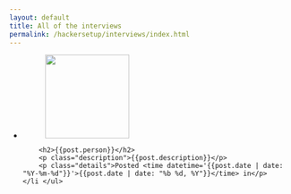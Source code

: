 ```yaml
---
layout: default
title: All of the interviews
permalink: /hackersetup/interviews/index.html
---
```


<ul id="interviews">
	<li>
		<figure>
			<img src="http://placeholdit.com/700x335" width="150" height="150">
		</figure>

		<h2>{{post.person}}</h2>
		<p class="description">{{post.description}}</p>
		<p class="details">Posted <time datetime='{{post.date | date: "%Y-%m-%d"}}'>{{post.date | date: "%b %d, %Y"}}</time> in</p>
	</li </ul>